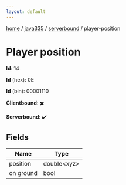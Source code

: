 ```yaml
---
layout: default
---
```


[home](/)  /  [java335](/protocol/java335)  /  [serverbound](/protocol/java335/serverbound)  /  player-position

# Player position

**Id**: 14

**Id** (hex): 0E

**Id** (bin): 00001110

**Clientbound**: ✖️

**Serverbound**: ✔️

## Fields

Name | Type
---|---
position | double&lt;xyz&gt;
on ground | bool

